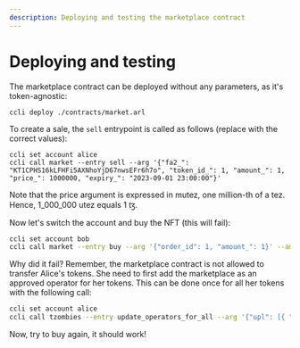 ```yaml
---
description: Deploying and testing the marketplace contract
---
```


# Deploying and testing

The marketplace contract can be deployed without any parameters, as it's token-agnostic:

```
ccli deploy ./contracts/market.arl
```

To create a sale, the `sell` entrypoint is called as follows (replace with the correct values):&#x20;

```
ccli set account alice
ccli call market --entry sell --arg '{"fa2_": "KT1CPHS16kLFHFi5AXNhoYjD67nwsEFr6h7o", "token_id_": 1, "amount_": 1, "price_": 1000000, "expiry_": "2023-09-01 23:00:00"}'
```

Note that the price argument is expressed in mutez, one million-th of a tez. Hence, 1\_000\_000 utez equals 1 ꜩ.

Now let's switch the account and buy the NFT (this will fail):&#x20;

```bash
ccli set account bob
ccli call market --entry buy --arg '{"order_id": 1, "amount_": 1}' --amount 1tz
```

Why did it fail? Remember, the marketplace contract is not allowed to transfer Alice's tokens. She need to first add the marketplace as an approved operator for her tokens. This can be done once for all her tokens with the following call:&#x20;

```bash
ccli set account alice
ccli call tzombies --entry update_operators_for_all --arg '{"upl": [{ "kind": "left", "value": "<replace market address>" }]}'
```

Now, try to buy again, it should work!
